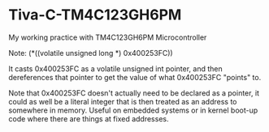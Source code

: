 # Tiva-C-TM4C123GH6PM
My working practice with TM4C123GH6PM Microcontroller

Note:
(*((volatile unsigned long *) 0x400253FC))

It casts 0x400253FC as a volatile unsigned int pointer, and then dereferences that pointer to get the value of what 0x400253FC "points" to.

Note that 0x400253FC doesn't actually need to be declared as a pointer, it could as well be a literal integer that is then treated as an address to somewhere in memory. Useful on embedded systems or in kernel boot-up code where there are things at fixed addresses.
